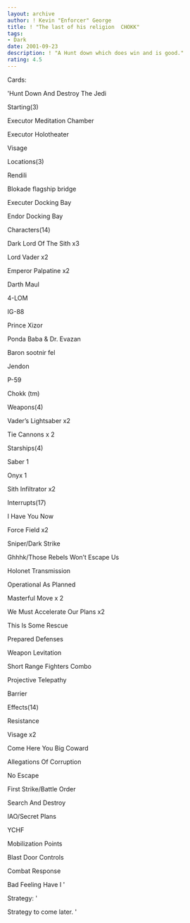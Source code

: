 ```yaml
---
layout: archive
author: ! Kevin "Enforcer" George
title: ! "The last of his religion  CHOKK"
tags:
- Dark
date: 2001-09-23
description: ! "A Hunt down which does win and is good."
rating: 4.5
---
```

Cards: 

'Hunt Down And Destroy The Jedi 


Starting(3) 

Executor Meditation Chamber 

Executor Holotheater 

Visage 


Locations(3)

Rendili

Blokade flagship bridge

Executer Docking Bay

Endor Docking Bay


Characters(14) 

Dark Lord Of The Sith x3 

Lord Vader x2 

Emperor Palpatine x2 

Darth Maul 

4-LOM 

IG-88 

Prince Xizor 

Ponda Baba & Dr. Evazan 

Baron sootnir fel

Jendon

P-59

Chokk (tm)


Weapons(4) 

Vader&#8217;s Lightsaber x2 

Tie Cannons x 2 


Starships(4) 

Saber 1

Onyx 1

Sith Infiltrator x2 


Interrupts(17) 

I Have You Now  

Force Field x2 

Sniper/Dark Strike  

Ghhhk/Those Rebels Won&#8217;t Escape Us  

Holonet Transmission 

Operational As Planned 

Masterful Move x 2

We Must Accelerate Our Plans x2

This Is Some Rescue 

Prepared Defenses

Weapon Levitation

Short Range Fighters Combo

Projective Telepathy

Barrier


Effects(14) 

Resistance

Visage x2 

Come Here You Big Coward  

Allegations Of Corruption 

No Escape 

First Strike/Battle Order 

Search And Destroy 

IAO/Secret Plans

YCHF

Mobilization Points

Blast Door Controls

Combat Response

Bad Feeling Have I '

Strategy: '

Strategy to come later. '